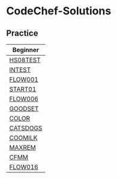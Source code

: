 # CodeChef-Solutions

## Practice

| Beginner                                               |
| ------------------------------------------------------ |
| [HS08TEST](https://www.codechef.com/problems/HS08TEST) |
| [INTEST](https://www.codechef.com/problems/INTEST)     |
| [FLOW001](https://www.codechef.com/problems/FLOW001)   |
| [START01](https://www.codechef.com/problems/START01)   |
| [FLOW006](https://www.codechef.com/problems/FLOW006)   |
| [GOODSET](https://www.codechef.com/problems/GOODSET)   |
| [COLOR](https://www.codechef.com/problems/COLOR)       |
| [CATSDOGS](https://www.codechef.com/problems/CATSDOGS) |
| [COOMILK](https://www.codechef.com/problems/COOMILK)   |
| [MAXREM](https://www.codechef.com/problems/MAXREM)     |
| [CFMM](https://www.codechef.com/problems/CFMM)         |
| [FLOW016](https://www.codechef.com/problems/FLOW016)   |